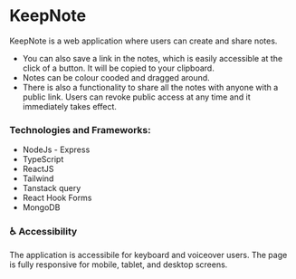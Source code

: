 # KeepNote

KeepNote is a web application where users can create and share notes.

- You can also save a link in the notes, which is easily accessible at the click of a button. It will be copied to your clipboard.
- Notes can be colour cooded and dragged around.
- There is also a functionality to share all the notes with anyone with a public link. Users can revoke public access at any time and it immediately takes effect.

### Technologies and Frameworks:

- NodeJs - Express
- TypeScript
- ReactJS
- Tailwind
- Tanstack query
- React Hook Forms
- MongoDB

### ♿️ Accessibility

The application is accessibile for keyboard and voiceover users. The page is fully responsive for mobile, tablet, and desktop screens.
